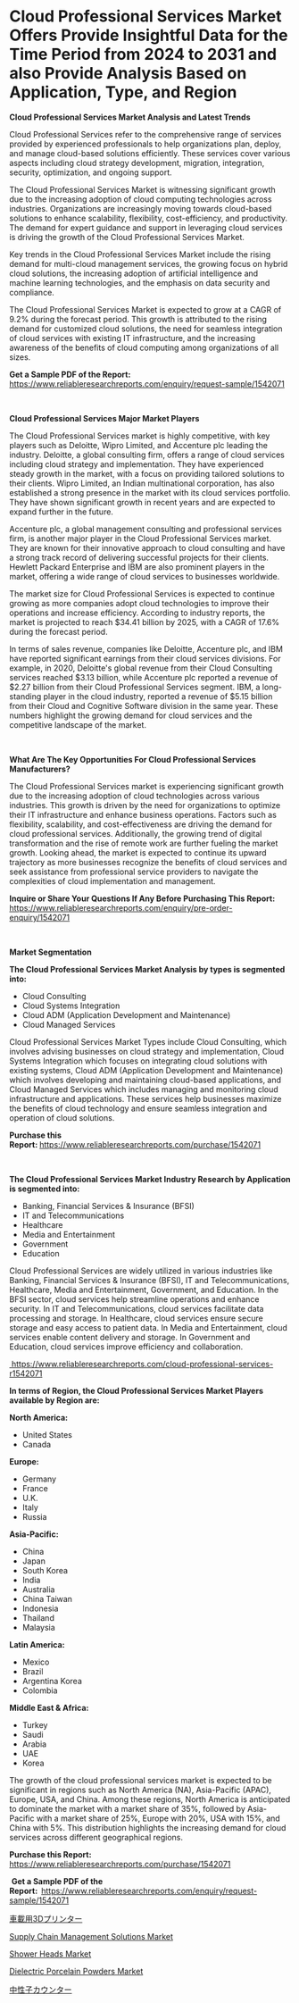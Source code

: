 <p><h1>Cloud Professional Services Market Offers Provide Insightful Data for the Time Period from 2024 to 2031 and also Provide Analysis Based on Application, Type, and Region</h1></p><p><strong>Cloud Professional Services Market Analysis and Latest Trends</strong></p>
<p><p>Cloud Professional Services refer to the comprehensive range of services provided by experienced professionals to help organizations plan, deploy, and manage cloud-based solutions efficiently. These services cover various aspects including cloud strategy development, migration, integration, security, optimization, and ongoing support.</p><p>The Cloud Professional Services Market is witnessing significant growth due to the increasing adoption of cloud computing technologies across industries. Organizations are increasingly moving towards cloud-based solutions to enhance scalability, flexibility, cost-efficiency, and productivity. The demand for expert guidance and support in leveraging cloud services is driving the growth of the Cloud Professional Services Market.</p><p>Key trends in the Cloud Professional Services Market include the rising demand for multi-cloud management services, the growing focus on hybrid cloud solutions, the increasing adoption of artificial intelligence and machine learning technologies, and the emphasis on data security and compliance.</p><p>The Cloud Professional Services Market is expected to grow at a CAGR of 9.2% during the forecast period. This growth is attributed to the rising demand for customized cloud solutions, the need for seamless integration of cloud services with existing IT infrastructure, and the increasing awareness of the benefits of cloud computing among organizations of all sizes.</p></p>
<p><strong>Get a Sample PDF of the Report:&nbsp;</strong> <a href="https://www.reliableresearchreports.com/enquiry/request-sample/1542071">https://www.reliableresearchreports.com/enquiry/request-sample/1542071</a></p>
<p>&nbsp;</p>
<p><strong>Cloud Professional Services Major Market Players</strong></p>
<p><p>The Cloud Professional Services market is highly competitive, with key players such as Deloitte, Wipro Limited, and Accenture plc leading the industry. Deloitte, a global consulting firm, offers a range of cloud services including cloud strategy and implementation. They have experienced steady growth in the market, with a focus on providing tailored solutions to their clients. Wipro Limited, an Indian multinational corporation, has also established a strong presence in the market with its cloud services portfolio. They have shown significant growth in recent years and are expected to expand further in the future.</p><p>Accenture plc, a global management consulting and professional services firm, is another major player in the Cloud Professional Services market. They are known for their innovative approach to cloud consulting and have a strong track record of delivering successful projects for their clients. Hewlett Packard Enterprise and IBM are also prominent players in the market, offering a wide range of cloud services to businesses worldwide.</p><p>The market size for Cloud Professional Services is expected to continue growing as more companies adopt cloud technologies to improve their operations and increase efficiency. According to industry reports, the market is projected to reach $34.41 billion by 2025, with a CAGR of 17.6% during the forecast period.</p><p>In terms of sales revenue, companies like Deloitte, Accenture plc, and IBM have reported significant earnings from their cloud services divisions. For example, in 2020, Deloitte's global revenue from their Cloud Consulting services reached $3.13 billion, while Accenture plc reported a revenue of $2.27 billion from their Cloud Professional Services segment. IBM, a long-standing player in the cloud industry, reported a revenue of $5.15 billion from their Cloud and Cognitive Software division in the same year. These numbers highlight the growing demand for cloud services and the competitive landscape of the market.</p></p>
<p>&nbsp;</p>
<p><strong>What Are The Key Opportunities For Cloud Professional Services Manufacturers?</strong></p>
<p><p>The Cloud Professional Services market is experiencing significant growth due to the increasing adoption of cloud technologies across various industries. This growth is driven by the need for organizations to optimize their IT infrastructure and enhance business operations. Factors such as flexibility, scalability, and cost-effectiveness are driving the demand for cloud professional services. Additionally, the growing trend of digital transformation and the rise of remote work are further fueling the market growth. Looking ahead, the market is expected to continue its upward trajectory as more businesses recognize the benefits of cloud services and seek assistance from professional service providers to navigate the complexities of cloud implementation and management.</p></p>
<p><strong>Inquire or Share Your Questions If Any Before Purchasing This Report:</strong> <a href="https://www.reliableresearchreports.com/enquiry/pre-order-enquiry/1542071">https://www.reliableresearchreports.com/enquiry/pre-order-enquiry/1542071</a></p>
<p>&nbsp;</p>
<p><strong>Market Segmentation</strong></p>
<p><strong>The Cloud Professional Services Market Analysis by types is segmented into:</strong></p>
<p><ul><li>Cloud Consulting</li><li>Cloud Systems Integration</li><li>Cloud ADM (Application Development and Maintenance)</li><li>Cloud Managed Services</li></ul></p>
<p><p>Cloud Professional Services Market Types include Cloud Consulting, which involves advising businesses on cloud strategy and implementation, Cloud Systems Integration which focuses on integrating cloud solutions with existing systems, Cloud ADM (Application Development and Maintenance) which involves developing and maintaining cloud-based applications, and Cloud Managed Services which includes managing and monitoring cloud infrastructure and applications. These services help businesses maximize the benefits of cloud technology and ensure seamless integration and operation of cloud solutions.</p></p>
<p><strong>Purchase this Report:&nbsp;</strong><a href="https://www.reliableresearchreports.com/purchase/1542071">https://www.reliableresearchreports.com/purchase/1542071</a></p>
<p>&nbsp;</p>
<p><strong>The Cloud Professional Services Market Industry Research by Application is segmented into:</strong></p>
<p><ul><li>Banking, Financial Services & Insurance (BFSI)</li><li>IT and Telecommunications</li><li>Healthcare</li><li>Media and Entertainment</li><li>Government</li><li>Education</li></ul></p>
<p><p>Cloud Professional Services are widely utilized in various industries like Banking, Financial Services & Insurance (BFSI), IT and Telecommunications, Healthcare, Media and Entertainment, Government, and Education. In the BFSI sector, cloud services help streamline operations and enhance security. In IT and Telecommunications, cloud services facilitate data processing and storage. In Healthcare, cloud services ensure secure storage and easy access to patient data. In Media and Entertainment, cloud services enable content delivery and storage. In Government and Education, cloud services improve efficiency and collaboration.</p></p>
<p><a href="https://www.reliableresearchreports.com/cloud-professional-services-r1542071">&nbsp;https://www.reliableresearchreports.com/cloud-professional-services-r1542071</a></p>
<p><strong>In terms of Region, the Cloud Professional Services Market Players available by Region are:</strong></p>
<p>
    <p> <strong> North America: </strong>
        <ul>
            <li>United States</li>
            <li>Canada</li>
        </ul>
        </p> 
    <p> <strong> Europe: </strong>
        <ul>
            <li>Germany</li>
            <li>France</li>
            <li>U.K.</li>
            <li>Italy</li>
            <li>Russia</li>
        </ul>
        </p> 
    <p> <strong> Asia-Pacific: </strong>
        <ul>
            <li>China</li>
            <li>Japan</li>
            <li>South Korea</li>
            <li>India</li>
            <li>Australia</li>
            <li>China Taiwan</li>
            <li>Indonesia</li>
            <li>Thailand</li>
            <li>Malaysia</li>
        </ul>
        </p> 
    <p> <strong> Latin America: </strong>
        <ul>
            <li>Mexico</li>
            <li>Brazil</li>
            <li>Argentina Korea</li>
            <li>Colombia</li>
        </ul>
        </p> 
    <p> <strong> Middle East & Africa: </strong>
        <ul>
            <li>Turkey</li>
            <li>Saudi</li>
            <li>Arabia</li>
            <li>UAE</li>
            <li>Korea</li>
        </ul>
    </p>
    </p>
<p><p>The growth of the cloud professional services market is expected to be significant in regions such as North America (NA), Asia-Pacific (APAC), Europe, USA, and China. Among these regions, North America is anticipated to dominate the market with a market share of 35%, followed by Asia-Pacific with a market share of 25%, Europe with 20%, USA with 15%, and China with 5%. This distribution highlights the increasing demand for cloud services across different geographical regions.</p></p>
<p><strong>Purchase this Report: </strong><a href="https://www.reliableresearchreports.com/purchase/1542071">https://www.reliableresearchreports.com/purchase/1542071</a></p>
<p>&nbsp;<strong>Get a Sample PDF of the Report:&nbsp;&nbsp;</strong><a href="https://www.reliableresearchreports.com/enquiry/request-sample/1542071">https://www.reliableresearchreports.com/enquiry/request-sample/1542071</a></p>
<p><strong></strong></p>
<p><p><a href="https://github.com/EthanMorar2011/Market-Research-Report-List-1/blob/main/284270148643.md">車載用3Dプリンター</a></p><p><a href="https://github.com/RyleeBauch2023/Market-Research-Report-List-1/blob/main/supply-chain-management-solutions-market.md">Supply Chain Management Solutions Market</a></p><p><a href="https://issuu.com/reportprime-2/docs/shower-heads-market-size-2030.pptx">Shower Heads Market</a></p><p><a href="https://www.linkedin.com/pulse/dielectric-porcelain-powders-market-centers-aspects-growth-r8hnf">Dielectric Porcelain Powders Market</a></p><p><a href="https://github.com/dzy793153605/Market-Research-Report-List-2/blob/main/266261648642.md">中性子カウンター</a></p></p>